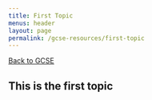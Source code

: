 ```yaml
---
title: First Topic
menus: header
layout: page
permalink: /gcse-resources/first-topic
---
```

[Back to GCSE](/gcse-resources)
## This is the first topic
